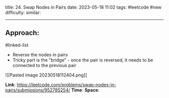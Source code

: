 title: 24. Swap Nodes in Pairs
date: 2023-05-18 11:02
tags: #leetcode #new
difficulty:
similar: 

---
## Approach:
#linked-list 
- Reverse the nodes in pairs
- Tricky part is the "bridge" - once the pair is reversed, it needs to be connected to the previous pair

![[Pasted image 20230518112404.png]]

**Link**: https://leetcode.com/problems/swap-nodes-in-pairs/submissions/952785254/
**Time**:
**Space**: